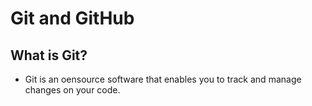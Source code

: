# Git and GitHub

## What is Git?

- Git is an oensource software that enables you to track and manage changes on your code.